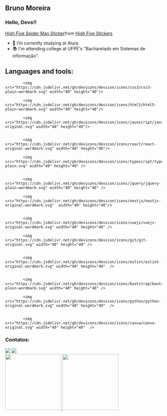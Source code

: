 ## Bruno Moreira
### Hello, Devs!!
  <div class="tenor-gif-embed" data-postid="25328471" data-share-method="host" data-aspect-ratio="1" data-width="100%">
            <a href="https://tenor.com/view/high-five-spider-man-spider-man-no-way-home-give-me-five-hanging-gif-25328471">High Five Spider Man Sticker</a>from <a href="https://tenor.com/search/high+five-stickers">High Five Stickers</a>
           </div> 
            <script type="text/javascript" async src="https://tenor.com/embed.js"></script>

- 🌱 I’m currently studying at Alura
- 📚 I'm attending college at UFPE's "Bacharelado em Sistemas de informação".

## Languages and tools:

<div>
            
            <img src="https://cdn.jsdelivr.net/gh/devicons/devicon/icons/css3/css3-plain-wordmark.svg" width="40" height="40"/>
            
            <img src="https://cdn.jsdelivr.net/gh/devicons/devicon/icons/html5/html5-plain-wordmark.svg" width="40" height="40"/>
            
            <img src="https://cdn.jsdelivr.net/gh/devicons/devicon/icons/javascript/javascript-original.svg" width="40" height="40"/>
            
            
            <img src="https://cdn.jsdelivr.net/gh/devicons/devicon/icons/react/react-original-wordmark.svg" width="40" height="40"/>
            
            <img src="https://cdn.jsdelivr.net/gh/devicons/devicon/icons/typescript/typescript-plain.svg" width="40" height="40" />
          
            
            <img src="https://cdn.jsdelivr.net/gh/devicons/devicon/icons/jquery/jquery-plain-wordmark.svg" width="40" height="40" />
            
            <img src="https://cdn.jsdelivr.net/gh/devicons/devicon/icons/nextjs/nextjs-original-wordmark.svg"  width="40" height="40"/>
          
            
            <img src="https://cdn.jsdelivr.net/gh/devicons/devicon/icons/vuejs/vuejs-original-wordmark.svg" width="40" height="40" />
          
            <img src="https://cdn.jsdelivr.net/gh/devicons/devicon/icons/git/git-original.svg" width="40" height="40" />
          
            
            <img src="https://cdn.jsdelivr.net/gh/devicons/devicon/icons/eslint/eslint-original-wordmark.svg" width="40" height="40"  />
            

            <img src="https://cdn.jsdelivr.net/gh/devicons/devicon/icons/bootstrap/bootstrap-plain-wordmark.svg" width="40" height="40" />
            
            <img src="https://cdn.jsdelivr.net/gh/devicons/devicon/icons/python/python-original-wordmark.svg" width="40" height="40"  />
          
          
            <img src="https://cdn.jsdelivr.net/gh/devicons/devicon/icons/canva/canva-original.svg" width="40" height="40"  />
            
 </div>
            
 ### Contatos:

<div>
  <a href = "mailto:brunom764@gmail.com"><img src="https://img.shields.io/badge/Gmail-D14836?style=for-the-badge&logo=gmail&logoColor=white" target="_blank"></a>
  <a href="https://www.linkedin.com/in/bruno-miguel-a08022239/" target="_blank"><img src="https://img.shields.io/badge/-LinkedIn-%230077B5?style=for-the-badge&logo=linkedin&logoColor=white" target="_blank"></a>   
</div>
          
<div>
<a href="https://github.com/seu-usuário-aqui">
<img height="180em" src="https://github-readme-stats.vercel.app/api/top-langs/?username=brunom764&layout=compact&langs_count=7&theme=dracula"/>
<img height="180em" src="https://github-readme-stats.vercel.app/api?username=brunom764&show_icons=true&theme=dracula&include_all_commits=true&count_private=true"/>
</div>
